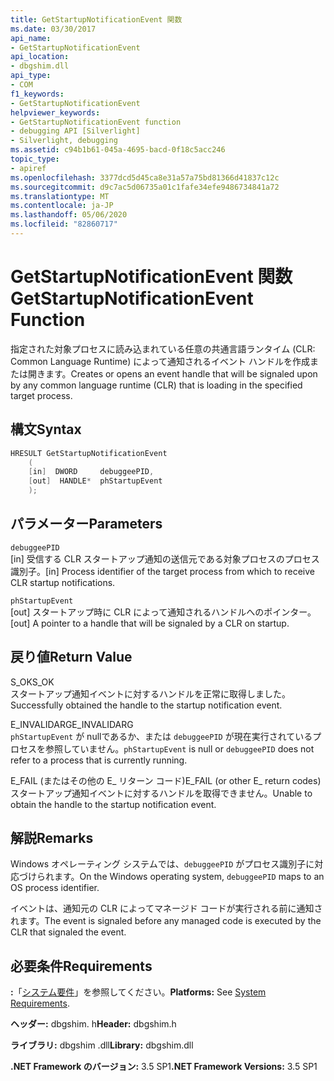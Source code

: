 ```yaml
---
title: GetStartupNotificationEvent 関数
ms.date: 03/30/2017
api_name:
- GetStartupNotificationEvent
api_location:
- dbgshim.dll
api_type:
- COM
f1_keywords:
- GetStartupNotificationEvent
helpviewer_keywords:
- GetStartupNotificationEvent function
- debugging API [Silverlight]
- Silverlight, debugging
ms.assetid: c94b1b61-045a-4695-bacd-0f18c5acc246
topic_type:
- apiref
ms.openlocfilehash: 3377dcd5d45ca8e31a57a75bd81366d41837c12c
ms.sourcegitcommit: d9c7ac5d06735a01c1fafe34efe9486734841a72
ms.translationtype: MT
ms.contentlocale: ja-JP
ms.lasthandoff: 05/06/2020
ms.locfileid: "82860717"
---
```

# <a name="getstartupnotificationevent-function"></a><span data-ttu-id="4c5fc-102">GetStartupNotificationEvent 関数</span><span class="sxs-lookup"><span data-stu-id="4c5fc-102">GetStartupNotificationEvent Function</span></span>
<span data-ttu-id="4c5fc-103">指定された対象プロセスに読み込まれている任意の共通言語ランタイム (CLR: Common Language Runtime) によって通知されるイベント ハンドルを作成または開きます。</span><span class="sxs-lookup"><span data-stu-id="4c5fc-103">Creates or opens an event handle that will be signaled upon by any common language runtime (CLR) that is loading in the specified target process.</span></span>  
  
## <a name="syntax"></a><span data-ttu-id="4c5fc-104">構文</span><span class="sxs-lookup"><span data-stu-id="4c5fc-104">Syntax</span></span>  
  
```cpp  
HRESULT GetStartupNotificationEvent  
    (  
    [in]  DWORD     debuggeePID,  
    [out]  HANDLE*  phStartupEvent  
    );  
```  
  
## <a name="parameters"></a><span data-ttu-id="4c5fc-105">パラメーター</span><span class="sxs-lookup"><span data-stu-id="4c5fc-105">Parameters</span></span>  
 `debuggeePID`  
 <span data-ttu-id="4c5fc-106">[in] 受信する CLR スタートアップ通知の送信元である対象プロセスのプロセス識別子。</span><span class="sxs-lookup"><span data-stu-id="4c5fc-106">[in] Process identifier of the target process from which to receive CLR startup notifications.</span></span>  
  
 `phStartupEvent`  
 <span data-ttu-id="4c5fc-107">[out] スタートアップ時に CLR によって通知されるハンドルへのポインター。</span><span class="sxs-lookup"><span data-stu-id="4c5fc-107">[out] A pointer to a handle that will be signaled by a CLR on startup.</span></span>  
  
## <a name="return-value"></a><span data-ttu-id="4c5fc-108">戻り値</span><span class="sxs-lookup"><span data-stu-id="4c5fc-108">Return Value</span></span>  
 <span data-ttu-id="4c5fc-109">S_OK</span><span class="sxs-lookup"><span data-stu-id="4c5fc-109">S_OK</span></span>  
 <span data-ttu-id="4c5fc-110">スタートアップ通知イベントに対するハンドルを正常に取得しました。</span><span class="sxs-lookup"><span data-stu-id="4c5fc-110">Successfully obtained the handle to the startup notification event.</span></span>  
  
 <span data-ttu-id="4c5fc-111">E_INVALIDARG</span><span class="sxs-lookup"><span data-stu-id="4c5fc-111">E_INVALIDARG</span></span>  
 <span data-ttu-id="4c5fc-112">`phStartupEvent` が nullであるか、または `debuggeePID` が現在実行されているプロセスを参照していません。</span><span class="sxs-lookup"><span data-stu-id="4c5fc-112">`phStartupEvent` is null or `debuggeePID` does not refer to a process that is currently running.</span></span>  
  
 <span data-ttu-id="4c5fc-113">E_FAIL (またはその他の E_ リターン コード)</span><span class="sxs-lookup"><span data-stu-id="4c5fc-113">E_FAIL (or other E_ return codes)</span></span>  
 <span data-ttu-id="4c5fc-114">スタートアップ通知イベントに対するハンドルを取得できません。</span><span class="sxs-lookup"><span data-stu-id="4c5fc-114">Unable to obtain the handle to the startup notification event.</span></span>  
  
## <a name="remarks"></a><span data-ttu-id="4c5fc-115">解説</span><span class="sxs-lookup"><span data-stu-id="4c5fc-115">Remarks</span></span>  
 <span data-ttu-id="4c5fc-116">Windows オペレーティング システムでは、`debuggeePID` がプロセス識別子に対応づけられます。</span><span class="sxs-lookup"><span data-stu-id="4c5fc-116">On the Windows operating system, `debuggeePID` maps to an OS process identifier.</span></span>  
  
 <span data-ttu-id="4c5fc-117">イベントは、通知元の CLR によってマネージド コードが実行される前に通知されます。</span><span class="sxs-lookup"><span data-stu-id="4c5fc-117">The event is signaled before any managed code is executed by the CLR that signaled the event.</span></span>  
  
## <a name="requirements"></a><span data-ttu-id="4c5fc-118">必要条件</span><span class="sxs-lookup"><span data-stu-id="4c5fc-118">Requirements</span></span>  
 <span data-ttu-id="4c5fc-119">**:**「[システム要件](../../get-started/system-requirements.md)」を参照してください。</span><span class="sxs-lookup"><span data-stu-id="4c5fc-119">**Platforms:** See [System Requirements](../../get-started/system-requirements.md).</span></span>  
  
 <span data-ttu-id="4c5fc-120">**ヘッダー:** dbgshim. h</span><span class="sxs-lookup"><span data-stu-id="4c5fc-120">**Header:** dbgshim.h</span></span>  
  
 <span data-ttu-id="4c5fc-121">**ライブラリ:** dbgshim .dll</span><span class="sxs-lookup"><span data-stu-id="4c5fc-121">**Library:** dbgshim.dll</span></span>  
  
 <span data-ttu-id="4c5fc-122">**.NET Framework のバージョン:** 3.5 SP1</span><span class="sxs-lookup"><span data-stu-id="4c5fc-122">**.NET Framework Versions:** 3.5 SP1</span></span>
